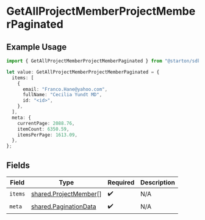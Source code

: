 # GetAllProjectMemberProjectMemberPaginated

## Example Usage

```typescript
import { GetAllProjectMemberProjectMemberPaginated } from "@starton/sdk/sdk/models/operations";

let value: GetAllProjectMemberProjectMemberPaginated = {
  items: [
    {
      email: "Franco.Hane@yahoo.com",
      fullName: "Cecilia Yundt MD",
      id: "<id>",
    },
  ],
  meta: {
    currentPage: 2088.76,
    itemCount: 6350.59,
    itemsPerPage: 1613.09,
  },
};
```

## Fields

| Field                                                                 | Type                                                                  | Required                                                              | Description                                                           |
| --------------------------------------------------------------------- | --------------------------------------------------------------------- | --------------------------------------------------------------------- | --------------------------------------------------------------------- |
| `items`                                                               | [shared.ProjectMember](../../../sdk/models/shared/projectmember.md)[] | :heavy_check_mark:                                                    | N/A                                                                   |
| `meta`                                                                | [shared.PaginationData](../../../sdk/models/shared/paginationdata.md) | :heavy_check_mark:                                                    | N/A                                                                   |